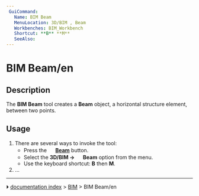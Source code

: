 ```yaml
---
 GuiCommand:
   Name: BIM Beam
   MenuLocation: 3D/BIM , Beam
   Workbenches: BIM_Workbench
   Shortcut: **B** **M**
   SeeAlso: 
---
```


# BIM Beam/en

## Description

The **BIM Beam** tool creates a **Beam** object, a horizontal structure element, between two points.

## Usage

1.  There are several ways to invoke the tool:
    -   Press the **<img src="images/BIM_Beam.svg" width=16px> [Beam](BIM_Beam.md)** button.
    -   Select the **3D/BIM → <img src="images/BIM_Beam.svg" width=16px> Beam** option from the menu.
    -   Use the keyboard shortcut: **B** then **M**.
2.  \...



---
⏵ [documentation index](../README.md) > [BIM](BIM_Workbench.md) > BIM Beam/en
